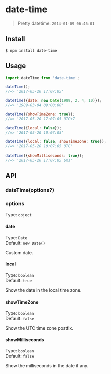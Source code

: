 # date-time

> Pretty datetime: `2014-01-09 06:46:01`

## Install

```
$ npm install date-time
```

## Usage

```js
import dateTime from 'date-time';

dateTime();
//=> '2017-05-20 17:07:05'

dateTime({date: new Date(1989, 2, 4, 10)});
//=> '1989-03-04 09:00:00'

dateTime({showTimeZone: true});
//=> '2017-05-20 17:07:05 UTC+7'

dateTime({local: false});
//=> '2017-05-20 10:07:05'

dateTime({local: false, showTimeZone: true});
//=> '2017-05-20 10:07:05 UTC'

dateTime({showMilliseconds: true});
//=> '2017-05-20 17:07:05 6ms'
```

## API

### dateTime(options?)

### options

Type: `object`

#### date

Type: `Date`\
Default: `new Date()`

Custom date.

#### local

Type: `boolean`\
Default: `true`

Show the date in the local time zone.

#### showTimeZone

Type: `boolean`\
Default: `false`

Show the UTC time zone postfix.

#### showMilliseconds

Type: `boolean`\
Default: `false`

Show the milliseconds in the date if any.
